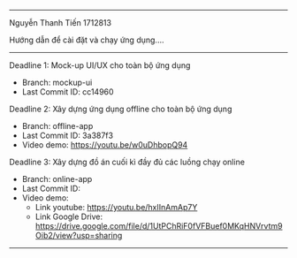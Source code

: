 ------------------------------------------------

Nguyễn Thanh Tiến
1712813

Hướng dẫn để cài đặt và chạy ứng dụng....

---------------

Deadline 1: Mock-up UI/UX cho toàn bộ ứng dụng
  - Branch: mockup-ui
  - Last Commit ID: cc14960

Deadline 2: Xây dựng ứng dụng offline cho toàn bộ ứng dụng
  - Branch: offline-app
  - Last Commit ID: 3a387f3
  - Video demo: https://youtu.be/w0uDhbopQ94

Deadline 3: Xây dựng đồ án cuối kì đầy đủ các luồng chạy online
  - Branch: online-app
  - Last Commit ID: 
  - Video demo: 
    + Link youtube: https://youtu.be/hxIInAmAp7Y
    + Link Google Drive: https://drive.google.com/file/d/1UtPChRiF0fVFBuef0MKqHNVrvtm9Oib2/view?usp=sharing

------------------------------------------------